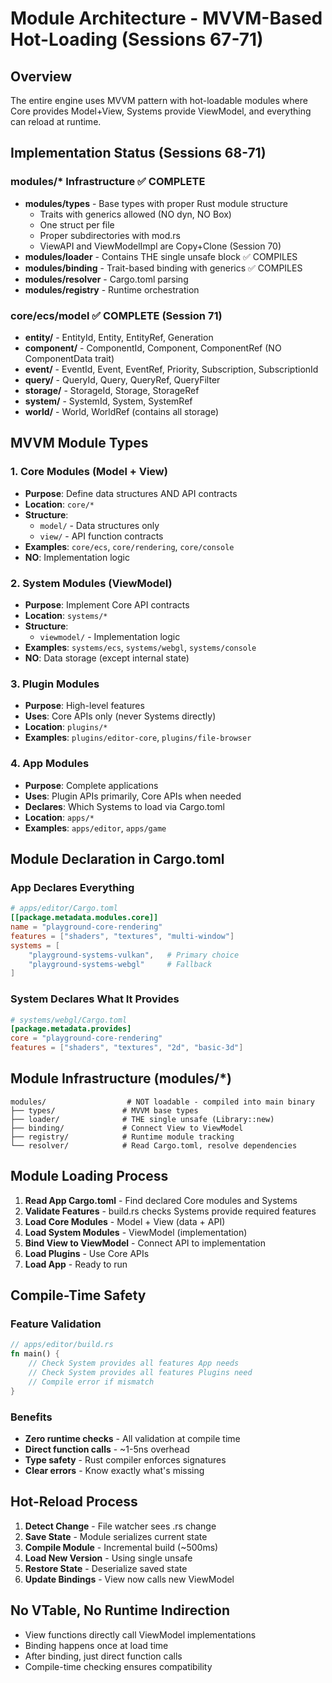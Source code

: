 # Module Architecture - MVVM-Based Hot-Loading (Sessions 67-71)

## Overview

The entire engine uses MVVM pattern with hot-loadable modules where Core provides Model+View, Systems provide ViewModel, and everything can reload at runtime.

## Implementation Status (Sessions 68-71)

### modules/* Infrastructure ✅ COMPLETE
- **modules/types** - Base types with proper Rust module structure
  - Traits with generics allowed (NO dyn, NO Box)
  - One struct per file
  - Proper subdirectories with mod.rs
  - ViewAPI and ViewModelImpl are Copy+Clone (Session 70)
- **modules/loader** - Contains THE single unsafe block ✅ COMPILES
- **modules/binding** - Trait-based binding with generics ✅ COMPILES
- **modules/resolver** - Cargo.toml parsing
- **modules/registry** - Runtime orchestration

### core/ecs/model ✅ COMPLETE (Session 71)
- **entity/** - EntityId, Entity, EntityRef, Generation
- **component/** - ComponentId, Component, ComponentRef (NO ComponentData trait)
- **event/** - EventId, Event, EventRef, Priority, Subscription, SubscriptionId
- **query/** - QueryId, Query, QueryRef, QueryFilter
- **storage/** - StorageId, Storage, StorageRef
- **system/** - SystemId, System, SystemRef
- **world/** - World, WorldRef (contains all storage)

## MVVM Module Types

### 1. Core Modules (Model + View)
- **Purpose**: Define data structures AND API contracts
- **Location**: `core/*`
- **Structure**:
  - `model/` - Data structures only
  - `view/` - API function contracts
- **Examples**: `core/ecs`, `core/rendering`, `core/console`
- **NO**: Implementation logic

### 2. System Modules (ViewModel)
- **Purpose**: Implement Core API contracts
- **Location**: `systems/*`
- **Structure**:
  - `viewmodel/` - Implementation logic
- **Examples**: `systems/ecs`, `systems/webgl`, `systems/console`
- **NO**: Data storage (except internal state)

### 3. Plugin Modules
- **Purpose**: High-level features
- **Uses**: Core APIs only (never Systems directly)
- **Location**: `plugins/*`
- **Examples**: `plugins/editor-core`, `plugins/file-browser`

### 4. App Modules
- **Purpose**: Complete applications
- **Uses**: Plugin APIs primarily, Core APIs when needed
- **Declares**: Which Systems to load via Cargo.toml
- **Location**: `apps/*`
- **Examples**: `apps/editor`, `apps/game`

## Module Declaration in Cargo.toml

### App Declares Everything
```toml
# apps/editor/Cargo.toml
[[package.metadata.modules.core]]
name = "playground-core-rendering"
features = ["shaders", "textures", "multi-window"]
systems = [
    "playground-systems-vulkan",   # Primary choice
    "playground-systems-webgl"     # Fallback
]
```

### System Declares What It Provides
```toml
# systems/webgl/Cargo.toml
[package.metadata.provides]
core = "playground-core-rendering"
features = ["shaders", "textures", "2d", "basic-3d"]
```

## Module Infrastructure (modules/*)

```
modules/                  # NOT loadable - compiled into main binary
├── types/               # MVVM base types
├── loader/              # THE single unsafe (Library::new)
├── binding/             # Connect View to ViewModel
├── registry/            # Runtime module tracking
└── resolver/            # Read Cargo.toml, resolve dependencies
```

## Module Loading Process

1. **Read App Cargo.toml** - Find declared Core modules and Systems
2. **Validate Features** - build.rs checks Systems provide required features
3. **Load Core Modules** - Model + View (data + API)
4. **Load System Modules** - ViewModel (implementation)
5. **Bind View to ViewModel** - Connect API to implementation
6. **Load Plugins** - Use Core APIs
7. **Load App** - Ready to run

## Compile-Time Safety

### Feature Validation
```rust
// apps/editor/build.rs
fn main() {
    // Check System provides all features App needs
    // Check System provides all features Plugins need
    // Compile error if mismatch
}
```

### Benefits
- **Zero runtime checks** - All validation at compile time
- **Direct function calls** - ~1-5ns overhead
- **Type safety** - Rust compiler enforces signatures
- **Clear errors** - Know exactly what's missing

## Hot-Reload Process

1. **Detect Change** - File watcher sees .rs change
2. **Save State** - Module serializes current state
3. **Compile Module** - Incremental build (~500ms)
4. **Load New Version** - Using single unsafe
5. **Restore State** - Deserialize saved state
6. **Update Bindings** - View now calls new ViewModel

## No VTable, No Runtime Indirection

- View functions directly call ViewModel implementations
- Binding happens once at load time
- After binding, just direct function calls
- Compile-time checking ensures compatibility